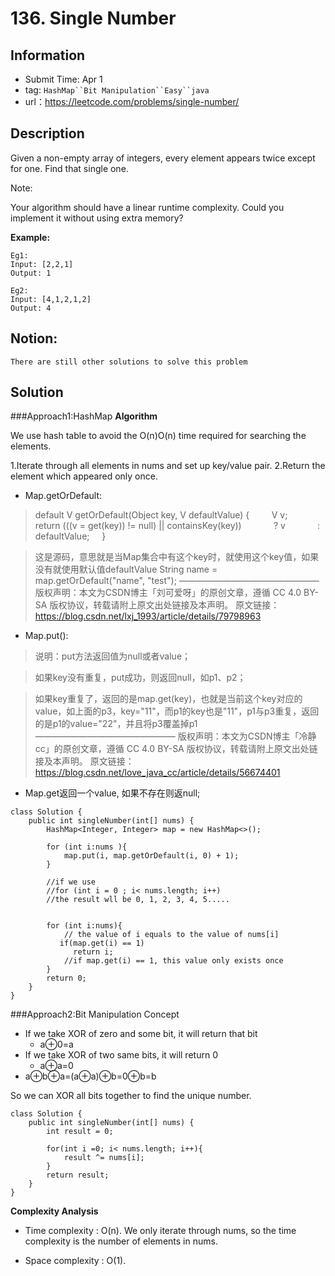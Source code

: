 # 136. Single Number

## Information
- Submit Time: Apr 1
- tag: `HashMap``Bit Manipulation``Easy``java`
- url：https://leetcode.com/problems/single-number/

## Description
Given a non-empty array of integers, every element appears twice except for one. Find that single one.

Note:

Your algorithm should have a linear runtime complexity. Could you implement it without using extra memory?

**Example:**
```
Eg1:
Input: [2,2,1]
Output: 1

Eg2:
Input: [4,1,2,1,2]
Output: 4

```

## Notion:
```
There are still other solutions to solve this problem

```
## Solution
###Approach1:HashMap
**Algorithm**

We use hash table to avoid the O(n)O(n) time required for searching the elements.

1.Iterate through all elements in nums and set up key/value pair.
2.Return the element which appeared only once.

* Map.getOrDefault:

>default V getOrDefault(Object key, V defaultValue) {
        V v;
        return (((v = get(key)) != null) || containsKey(key))
            ? v
            : defaultValue;
    }

>这是源码，意思就是当Map集合中有这个key时，就使用这个key值，如果没有就使用默认值defaultValue
String name = map.getOrDefault("name", "test");
————————————————
版权声明：本文为CSDN博主「刘可爱呀」的原创文章，遵循 CC 4.0 BY-SA 版权协议，转载请附上原文出处链接及本声明。
原文链接：https://blog.csdn.net/lxj_1993/article/details/79798963


* Map.put():

>说明：put方法返回值为null或者value；

>如果key没有重复，put成功，则返回null，如p1、p2；

>如果key重复了，返回的是map.get(key)，也就是当前这个key对应的value，如上面的p3，key="11"，而p1的key也是"11"，p1与p3重复，返回的是p1的value="22"，并且将p3覆盖掉p1
————————————————
版权声明：本文为CSDN博主「冷静cc」的原创文章，遵循 CC 4.0 BY-SA 版权协议，转载请附上原文出处链接及本声明。
原文链接：https://blog.csdn.net/love_java_cc/article/details/56674401

* Map.get返回一个value, 如果不存在则返null;

```
class Solution {
    public int singleNumber(int[] nums) {
        HashMap<Integer, Integer> map = new HashMap<>();
        
        for (int i:nums ){
            map.put(i, map.getOrDefault(i, 0) + 1);
        }
        
        //if we use 
        //for (int i = 0 ; i< nums.length; i++)
        //the result wll be 0, 1, 2, 3, 4, 5.....
        
        
        for (int i:nums){
            // the value of i equals to the value of nums[i]
           if(map.get(i) == 1)
              return i;
            //if map.get(i) == 1, this value only exists once
        }
        return 0;
    }
}
```

###Approach2:Bit Manipulation
Concept

* If we take XOR of zero and some bit, it will return that bit
    * a⊕0=a
* If we take XOR of two same bits, it will return 0
    * a⊕a=0
* a⊕b⊕a=(a⊕a)⊕b=0⊕b=b

So we can XOR all bits together to find the unique number.
```
class Solution {
    public int singleNumber(int[] nums) {
        int result = 0;
        
        for(int i =0; i< nums.length; i++){
            result ^= nums[i];
        }
        return result;
    }
}
```
**Complexity Analysis**

* Time complexity : O(n). We only iterate through nums, so the time complexity is the number of elements in nums.

* Space complexity : O(1).
